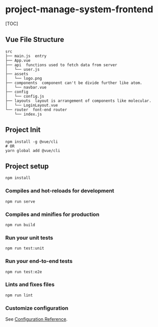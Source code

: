 # project-manage-system-frontend

[TOC]

## Vue File Structure
```
src
├── main.js  entry
├── App.vue
├── api  functions used to fetch data from server
│   └── user.js
├── assets
│   └── logo.png
├── components  component can't be divide further like atom.
│   └── navbar.vue
├── config
│   └── config.js
├── layouts  layout is arrangement of components like molecular.
│   └── LoginLayout.vue
└── router  font-end router
    └── index.js

```

## Project Init
```
npm install -g @vue/cli
# OR
yarn global add @vue/cli
```

## Project setup
```
npm install
```

### Compiles and hot-reloads for development
```
npm run serve
```

### Compiles and minifies for production
```
npm run build
```

### Run your unit tests
```
npm run test:unit
```

### Run your end-to-end tests
```
npm run test:e2e
```

### Lints and fixes files
```
npm run lint
```

### Customize configuration
See [Configuration Reference](https://cli.vuejs.org/config/).
